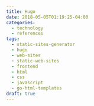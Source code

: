 ```yaml
---
title: Hugo
date: 2018-05-05T01:19:25-04:00
categories:
  - technology
  - references
tags:
  - static-sites-generator
  - hugo
  - web-sites
  - static-web-sites
  - frontend
  - html
  - css
  - javascript
  - go-html-templates
draft: true
---
```



